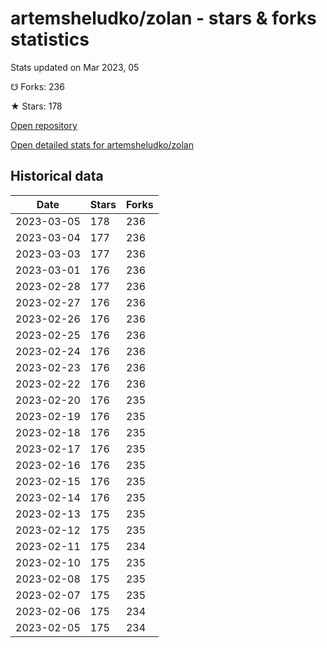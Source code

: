 # artemsheludko/zolan - stars & forks statistics

Stats updated on Mar 2023, 05

☋ Forks: 236

★ Stars: 178

[Open repository](https://github.com/artemsheludko/zolan)

[Open detailed stats for artemsheludko/zolan](https://reviewgithub.com/rep/artemsheludko/zolan)

## Historical data
| Date | Stars | Forks |
|------|-------|-------|
| 2023-03-05 | 178 | 236 | 
| 2023-03-04 | 177 | 236 | 
| 2023-03-03 | 177 | 236 | 
| 2023-03-01 | 176 | 236 | 
| 2023-02-28 | 177 | 236 | 
| 2023-02-27 | 176 | 236 | 
| 2023-02-26 | 176 | 236 | 
| 2023-02-25 | 176 | 236 | 
| 2023-02-24 | 176 | 236 | 
| 2023-02-23 | 176 | 236 | 
| 2023-02-22 | 176 | 236 | 
| 2023-02-20 | 176 | 235 | 
| 2023-02-19 | 176 | 235 | 
| 2023-02-18 | 176 | 235 | 
| 2023-02-17 | 176 | 235 | 
| 2023-02-16 | 176 | 235 | 
| 2023-02-15 | 176 | 235 | 
| 2023-02-14 | 176 | 235 | 
| 2023-02-13 | 175 | 235 | 
| 2023-02-12 | 175 | 235 | 
| 2023-02-11 | 175 | 234 | 
| 2023-02-10 | 175 | 235 | 
| 2023-02-08 | 175 | 235 | 
| 2023-02-07 | 175 | 235 | 
| 2023-02-06 | 175 | 234 | 
| 2023-02-05 | 175 | 234 | 

